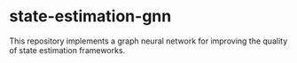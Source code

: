 # state-estimation-gnn
This repository implements a graph neural network for improving the quality of state estimation frameworks.
